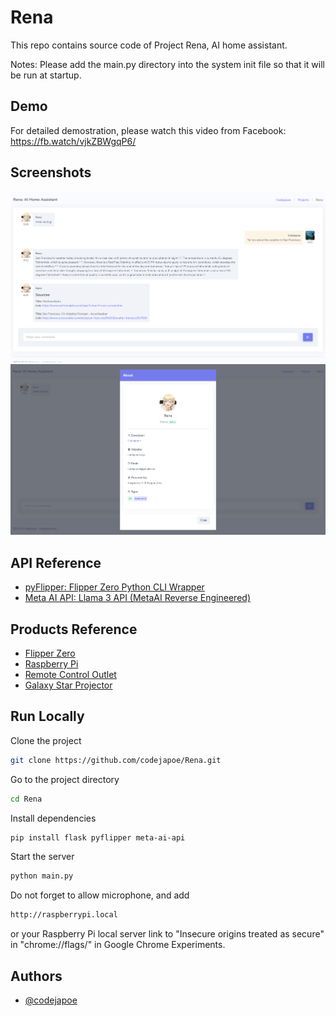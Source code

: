 
# Rena

This repo contains source code of Project Rena, AI home assistant.


Notes: Please add the main.py directory into the system init file so that it will be run at startup.
## Demo

For detailed demostration, please watch this video from Facebook: https://fb.watch/vjkZBWgqP6/
## Screenshots

![App Screenshot](https://github.com/codejapoe/Rena/blob/main/screenshots/Screenshot.png)
![About Rena](https://github.com/codejapoe/Rena/blob/main/screenshots/screenshot%20%232.png)

## API Reference

 - [pyFlipper: Flipper Zero Python CLI Wrapper](https://github.com/wh00hw/pyFlipper)
 - [Meta AI API: Llama 3 API (MetaAI Reverse Engineered)](https://github.com/Strvm/meta-ai-api)
## Products Reference

 - [Flipper Zero](https://flipperzero.one/)
 - [Raspberry Pi](https://www.raspberrypi.com/products/raspberry-pi-4-model-b/)
  - [Remote Control Outlet](https://www.amazon.com/dp/B07JF93XB5?ref=ppx_yo2ov_dt_b_fed_asin_title)
  - [Galaxy Star Projector](https://www.amazon.com/Projector-Birthday-Astronaut-Ceiling-Projection/dp/B09TW3VVJP/ref=asc_df_B09TW3VVJP/?hvadid=692875362841&hvdev=c&hvdvcmdl&hvexpln=73&hvlocint&hvlocphy=9032135&hvnetw=g&hvocijid=4974777878102885459-B09TW3VVJP-&hvpone&hvpos&hvptwo&hvqmt&hvrand=4974777878102885459&hvtargid=pla-2281435180738&linkCode=df0&mcid=e856dc5c764a3ac98eade2863915f55b&psc=1&tag=hyprod-20)
## Run Locally

Clone the project

```bash
git clone https://github.com/codejapoe/Rena.git
```

Go to the project directory

```bash
cd Rena
```

Install dependencies

```bash
pip install flask pyflipper meta-ai-api
```

Start the server

```bash
python main.py
```

Do not forget to allow microphone, and add

```bash
http://raspberrypi.local
```
or your Raspberry Pi local server link to "Insecure origins treated as secure" in "chrome://flags/" in Google Chrome Experiments.

## Authors

- [@codejapoe](https://codejapoe.xyz)

